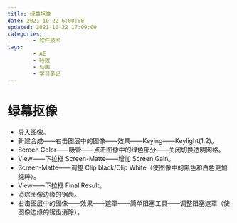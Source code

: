 ```yaml
---
title: 绿幕抠像
date: 2021-10-22 6:00:00
updated: 2021-10-22 17:09:00
categories:
        - 软件技术
tags:
        - AE
        - 特效
        - 动画
        - 学习笔记
---
```

# 绿幕抠像

- 导入图像。
- 新建合成——右击图层中的图像——效果——Keying——Keylight(1.2)。
- Screen Color——吸管——点击图像中的绿色部分——关闭切换透明网格。
- View——下拉框 Screen-Matte——增加 Screen Gain。
- Screen-Matte——调整 Clip black/Clip White（使图像中的黑色和白色更加纯粹）。
- View——下拉框 Final Result。
- 消除图像边缘的锯齿。
- 右击图层中的图像——效果——遮罩——简单阻塞工具——调整阻塞遮罩（使图像边缘的锯齿消除）。

